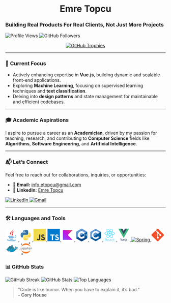 <h1 align="center">Emre Topcu</h1>
<h3>Building Real Products For Real Clients, Not Just More Projects</h3>

<p>
  <img src="https://komarev.com/ghpvc/?username=emretopcu04&label=Profile%20Views&color=0e75b6&style=flat" alt="Profile Views" />
  <img src="https://img.shields.io/github/followers/emretopcu04?label=Followers&style=social" alt="GitHub Followers" />
</p>

<p align="center">
  <a href="https://github-profile-trophy.vercel.app/?username=emretopcu04" target="_blank">
    <img src="https://github-profile-trophy.vercel.app/?username=emretopcu04&margin-w=10&margin-h=10&no-frame=true&theme=gruvbox" alt="GitHub Trophies" />
  </a>
</p>

---

### 🌟 **Current Focus**
- Actively enhancing expertise in **Vue.js**, building dynamic and scalable front-end applications.  
- Exploring **Machine Learning**, focusing on supervised learning techniques and **text classification**.  
- Delving into **design patterns** and state management for maintainable and efficient codebases.

---

### 🎓 **Academic Aspirations**
I aspire to pursue a career as an **Academician**, driven by my passion for teaching, research, and contributing to **Computer Science** fields like **Algorithms**, **Software Engineering**, and **Artificial Intelligence**.

---

### 📬 **Let’s Connect**
Feel free to reach out for collaborations, inquiries, or opportunities:  
- **📧 Email:** [info.etopcu@gmail.com](mailto:info.etopcu@gmail.com)  
- **💼 LinkedIn:** [Emre Topcu](https://www.linkedin.com/in/emre-topcu04/)  

<p>
  <a href="https://www.linkedin.com/in/emre-topcu04/" target="_blank">
    <img src="https://img.icons8.com/fluency/48/000000/linkedin.png" alt="LinkedIn">
  </a>
  <a href="mailto:info.etopcu@gmail.com" target="_blank">
    <img src="https://img.icons8.com/fluency/48/000000/gmail-new.png" alt="Gmail">
  </a>
</p>

---

### 🛠️ **Languages and Tools**
<p> <!-- Programming Languages --> 
  <a href="https://www.java.com" target="_blank" rel="noreferrer"> 
    <img src="https://raw.githubusercontent.com/devicons/devicon/master/icons/java/java-original.svg" alt="Java" width="40" height="40"/> 
  </a> 
  <a href="https://www.python.org" target="_blank" rel="noreferrer"> 
      <img src="https://raw.githubusercontent.com/devicons/devicon/master/icons/python/python-original.svg" alt="Python" width="40" height="40"/> 
  </a> 
  <a href="https://developer.mozilla.org/en-US/docs/Web/JavaScript" target="_blank" rel="noreferrer"> 
    <img src="https://raw.githubusercontent.com/devicons/devicon/master/icons/javascript/javascript-original.svg" alt="JavaScript" width="40" height="40"/> 
  </a> 
  <a href="https://www.typescriptlang.org" target="_blank" rel="noreferrer"> 
    <img src="https://raw.githubusercontent.com/devicons/devicon/master/icons/typescript/typescript-original.svg" alt="TypeScript" width="40" height="40"/> 
  </a> 
  <a href="https://kotlinlang.org" target="_blank" rel="noreferrer"> 
    <img src="https://raw.githubusercontent.com/devicons/devicon/master/icons/kotlin/kotlin-original.svg" alt="Kotlin" width="40" height="40"/> 
  </a> 
  <a href="https://isocpp.org/" target="_blank" rel="noreferrer"> 
    <img src="https://raw.githubusercontent.com/devicons/devicon/master/icons/cplusplus/cplusplus-original.svg" alt="C++" width="40" height="40"/> 
  </a> 
  <a href="https://gcc.gnu.org/" target="_blank" rel="noreferrer"> 
    <img src="https://raw.githubusercontent.com/devicons/devicon/master/icons/c/c-original.svg" alt="C" width="40" height="40"/> 
  </a>
  <!-- Frameworks and Libraries --> 
  <a href="https://reactjs.org/" target="_blank" rel="noreferrer"> 
    <img src="https://raw.githubusercontent.com/devicons/devicon/master/icons/react/react-original-wordmark.svg" alt="React" width="40" height="40"/> 
  </a> 
  <a href="https://vuejs.org/" target="_blank" rel="noreferrer"> 
    <img src="https://raw.githubusercontent.com/devicons/devicon/master/icons/vuejs/vuejs-original-wordmark.svg" alt="Vue.js" width="40" height="40"/> 
  </a> 
  <a href="https://spring.io/" target="_blank" rel="noreferrer"> 
    <img src="https://www.vectorlogo.zone/logos/springio/springio-icon.svg" alt="Spring" width="40" height="40"/> 
  </a> 

  <!-- Tools and Practices --> 
  <a href="https://git-scm.com/" target="_blank" rel="noreferrer"> 
    <img src="https://raw.githubusercontent.com/devicons/devicon/master/icons/git/git-original.svg" alt="Git" width="40" height="40"/> 
  </a> 
  <img src="https://raw.githubusercontent.com/devicons/devicon/master/icons/docker/docker-original.svg" alt="Docker" width="40" height="40"/>
  </a> 
  <a href="https://jupyter.org/" target="_blank" rel="noreferrer"> 
    <img src="https://raw.githubusercontent.com/devicons/devicon/master/icons/jupyter/jupyter-original-wordmark.svg" alt="Jupyter" width="40" height="40"/> 
  </a> 
  </p>

### 📊 **GitHub Stats**    
  <img src="https://github-readme-streak-stats.herokuapp.com/?user=emretopcu04&theme=gruvbox" alt="GitHub Streak" />
  <img src="https://github-readme-stats.vercel.app/api?username=emretopcu04&show_icons=true&theme=gruvbox" alt="GitHub Stats"/>
  <img src="https://github-readme-stats.vercel.app/api/top-langs/?username=emretopcu04&layout=compact&theme=gruvbox" alt="Top Languages" />




> "Code is like humor. When you have to explain it, it’s bad."  
> **- Cory House**
